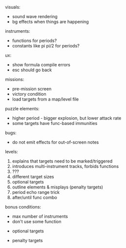 visuals:
- sound wave rendering
- bg effects when things are happening

instruments:
- functions for periods?
- constants like pi pi/2 for periods?

ux:
- show formula compile errors
- esc should go back

missions:
- pre-mission screen
- victory condition
- load targets from a map/level file

puzzle elements:
- higher period - bigger explosion, but lower attack rate
- some targets have func-based immunities

bugs:
- do not emit effects for out-of-screen notes

levels:
1. explains that targets need to be marked/triggered
2. introduces multi-instrument tracks, forbids functions
3. ???
4. different target sizes
5. optional targets
6. outline elements & misplays (penalty targets)
7. period echo range trick
8. after/until func combo

bonus conditions:
+ max number of instruments
+ don't use some function
- optional targets
+ penalty targets
